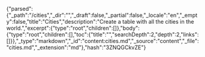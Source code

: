 {"parsed":{"_path":"/cities","_dir":"","_draft":false,"_partial":false,"_locale":"en","_empty":false,"title":"Cities","description":"Create a table with all the cities in the world.","excerpt":{"type":"root","children":[]},"body":{"type":"root","children":[],"toc":{"title":"","searchDepth":2,"depth":2,"links":[]}},"_type":"markdown","_id":"content:cities.md","_source":"content","_file":"cities.md","_extension":"md"},"hash":"3ZNQGCkvZE"}